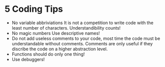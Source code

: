 # 5 Coding Tips

- No variable abbriviations
It is not a competition to write code with the least number of characters. Understandibility counts!
- No magic numbers
Use descriptive names!
- Do not add useless comments to your code, most time the code must be understandable without comments. Comments are only useful if they discribe the code on a higher abstraction level.
- Functions should do only one thing!
- Use debuggers!
